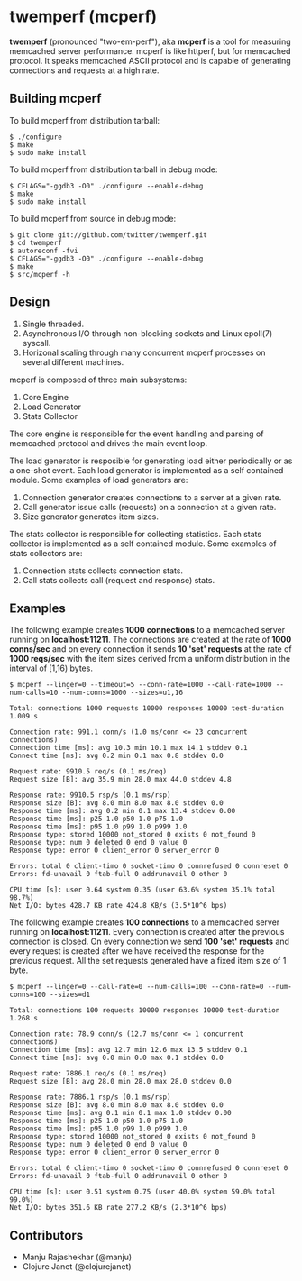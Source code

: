 # twemperf (mcperf)

**twemperf** (pronounced "two-em-perf"), aka **mcperf** is a tool for
measuring memcached server performance. mcperf is like httperf, but for
memcached protocol. It speaks memcached ASCII protocol and is capable of
generating connections and requests at a high rate.

## Building mcperf ##

To build mcperf from distribution tarball:

    $ ./configure
    $ make
    $ sudo make install

To build mcperf from distribution tarball in debug mode:

    $ CFLAGS="-ggdb3 -O0" ./configure --enable-debug
    $ make
    $ sudo make install

To build mcperf from source in debug mode:

    $ git clone git://github.com/twitter/twemperf.git
    $ cd twemperf
    $ autoreconf -fvi
    $ CFLAGS="-ggdb3 -O0" ./configure --enable-debug
    $ make
    $ src/mcperf -h

## Design ##

1. Single threaded.
2. Asynchronous I/O through non-blocking sockets and Linux epoll(7) syscall.
3. Horizonal scaling through many concurrent mcperf processes on several
   different machines.

mcperf is composed of three main subsystems:

1. Core Engine
2. Load Generator
3. Stats Collector

The core engine is responsible for the event handling and parsing of
memcached protocol and drives the main event loop.

The load generator is resposible for generating load either periodically
or as a one-shot event. Each load generator is implemented as a self
contained module. Some examples of load generators are:

1. Connection generator creates connections to a server at a given rate.
2. Call generator issue calls (requests) on a connection at a given rate.
3. Size generator generates item sizes.

The stats collector is responsible for collecting statistics. Each stats
collector is implemented as a self contained module. Some examples of
stats collectors are:

1. Connection stats collects connection stats.
2. Call stats collects call (request and response) stats.

## Examples ##

The following example creates **1000 connections** to a memcached server
running on **localhost:11211**. The connections are created at the rate of
**1000 conns/sec** and on every connection it sends **10 'set' requests** at
the rate of **1000 reqs/sec** with the item sizes derived from a uniform
distribution in the interval of [1,16) bytes.

    $ mcperf --linger=0 --timeout=5 --conn-rate=1000 --call-rate=1000 --num-calls=10 --num-conns=1000 --sizes=u1,16

    Total: connections 1000 requests 10000 responses 10000 test-duration 1.009 s

    Connection rate: 991.1 conn/s (1.0 ms/conn <= 23 concurrent connections)
    Connection time [ms]: avg 10.3 min 10.1 max 14.1 stddev 0.1
    Connect time [ms]: avg 0.2 min 0.1 max 0.8 stddev 0.0

    Request rate: 9910.5 req/s (0.1 ms/req)
    Request size [B]: avg 35.9 min 28.0 max 44.0 stddev 4.8

    Response rate: 9910.5 rsp/s (0.1 ms/rsp)
    Response size [B]: avg 8.0 min 8.0 max 8.0 stddev 0.0
    Response time [ms]: avg 0.2 min 0.1 max 13.4 stddev 0.00
    Response time [ms]: p25 1.0 p50 1.0 p75 1.0
    Response time [ms]: p95 1.0 p99 1.0 p999 1.0
    Response type: stored 10000 not_stored 0 exists 0 not_found 0
    Response type: num 0 deleted 0 end 0 value 0
    Response type: error 0 client_error 0 server_error 0

    Errors: total 0 client-timo 0 socket-timo 0 connrefused 0 connreset 0
    Errors: fd-unavail 0 ftab-full 0 addrunavail 0 other 0

    CPU time [s]: user 0.64 system 0.35 (user 63.6% system 35.1% total 98.7%)
    Net I/O: bytes 428.7 KB rate 424.8 KB/s (3.5*10^6 bps)

The following example creates **100 connections** to a memcached server
running on **localhost:11211**. Every connection is created after the previous
connection is closed. On every connection we send **100 'set' requests** and
every request is created after we have received the response for the previous
request. All the set requests generated have a fixed item size of 1 byte.

    $ mcperf --linger=0 --call-rate=0 --num-calls=100 --conn-rate=0 --num-conns=100 --sizes=d1

    Total: connections 100 requests 10000 responses 10000 test-duration 1.268 s

    Connection rate: 78.9 conn/s (12.7 ms/conn <= 1 concurrent connections)
    Connection time [ms]: avg 12.7 min 12.6 max 13.5 stddev 0.1
    Connect time [ms]: avg 0.0 min 0.0 max 0.1 stddev 0.0

    Request rate: 7886.1 req/s (0.1 ms/req)
    Request size [B]: avg 28.0 min 28.0 max 28.0 stddev 0.0

    Response rate: 7886.1 rsp/s (0.1 ms/rsp)
    Response size [B]: avg 8.0 min 8.0 max 8.0 stddev 0.0
    Response time [ms]: avg 0.1 min 0.1 max 1.0 stddev 0.00
    Response time [ms]: p25 1.0 p50 1.0 p75 1.0
    Response time [ms]: p95 1.0 p99 1.0 p999 1.0
    Response type: stored 10000 not_stored 0 exists 0 not_found 0
    Response type: num 0 deleted 0 end 0 value 0
    Response type: error 0 client_error 0 server_error 0

    Errors: total 0 client-timo 0 socket-timo 0 connrefused 0 connreset 0
    Errors: fd-unavail 0 ftab-full 0 addrunavail 0 other 0

    CPU time [s]: user 0.51 system 0.75 (user 40.0% system 59.0% total 99.0%)
    Net I/O: bytes 351.6 KB rate 277.2 KB/s (2.3*10^6 bps)

## Contributors ##

* Manju Rajashekhar (@manju)
* Clojure Janet (@clojurejanet)
